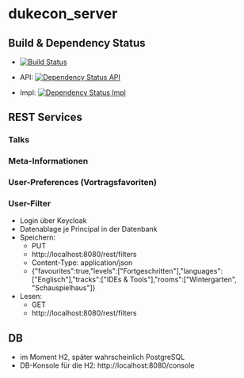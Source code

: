 # dukecon_server

## Build & Dependency Status

* [![Build Status](https://travis-ci.org/dukecon/dukecon_server.svg?branch=master)](https://travis-ci.org/dukecon/dukecon_server)

* API: [![Dependency Status API](https://www.versioneye.com/user/projects/5552099d06c318a32a0000c5/badge.svg?style=flat)](https://www.versioneye.com/user/projects/5552099d06c318a32a0000c5)
* Impl: [![Dependency Status Impl](https://www.versioneye.com/user/projects/555209a206c3183055000123/badge.svg?style=flat)](https://www.versioneye.com/user/projects/555209a206c3183055000123)

## REST Services

### Talks

### Meta-Informationen

### User-Preferences (Vortragsfavoriten)

### User-Filter
* Login über Keycloak
* Datenablage je Principal in der Datenbank
* Speichern:
  * PUT
  * http://localhost:8080/rest/filters
  * Content-Type: application/json
  * {"favourites":true,"levels":["Fortgeschritten"],"languages":["Englisch"],"tracks":["IDEs & Tools"],"rooms":["Wintergarten", "Schauspielhaus"]}
* Lesen:
  * GET
  * http://localhost:8080/rest/filters

## DB

* im Moment H2, später wahrscheinlich PostgreSQL
* DB-Konsole für die H2: http://localhost:8080/console